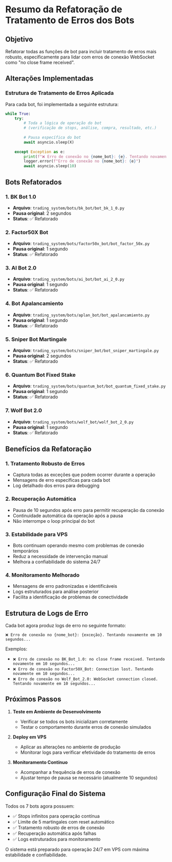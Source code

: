 # Resumo da Refatoração de Tratamento de Erros dos Bots

## Objetivo
Refatorar todas as funções de bot para incluir tratamento de erros mais robusto, especificamente para lidar com erros de conexão WebSocket como "no close frame received".

## Alterações Implementadas

### Estrutura de Tratamento de Erros Aplicada
Para cada bot, foi implementada a seguinte estrutura:

```python
while True:
    try:
        # Toda a lógica de operação do bot
        # (verificação de stops, análise, compra, resultado, etc.)
        
        # Pausa específica do bot
        await asyncio.sleep(X)
        
    except Exception as e:
        print(f"❌ Erro de conexão no {nome_bot}: {e}. Tentando novamente em 10 segundos...")
        logger.error(f"Erro de conexão no {nome_bot}: {e}")
        await asyncio.sleep(10)
```

## Bots Refatorados

### 1. BK Bot 1.0
- **Arquivo**: `trading_system/bots/bk_bot/bot_bk_1_0.py`
- **Pausa original**: 2 segundos
- **Status**: ✅ Refatorado

### 2. Factor50X Bot
- **Arquivo**: `trading_system/bots/factor50x_bot/bot_factor_50x.py`
- **Pausa original**: 1 segundo
- **Status**: ✅ Refatorado

### 3. AI Bot 2.0
- **Arquivo**: `trading_system/bots/ai_bot/bot_ai_2_0.py`
- **Pausa original**: 1 segundo
- **Status**: ✅ Refatorado

### 4. Bot Apalancamiento
- **Arquivo**: `trading_system/bots/aplan_bot/bot_apalancamiento.py`
- **Pausa original**: 1 segundo
- **Status**: ✅ Refatorado

### 5. Sniper Bot Martingale
- **Arquivo**: `trading_system/bots/sniper_bot/bot_sniper_martingale.py`
- **Pausa original**: 2 segundos
- **Status**: ✅ Refatorado

### 6. Quantum Bot Fixed Stake
- **Arquivo**: `trading_system/bots/quantum_bot/bot_quantum_fixed_stake.py`
- **Pausa original**: 1 segundo
- **Status**: ✅ Refatorado

### 7. Wolf Bot 2.0
- **Arquivo**: `trading_system/bots/wolf_bot/wolf_bot_2_0.py`
- **Pausa original**: 1 segundo
- **Status**: ✅ Refatorado

## Benefícios da Refatoração

### 1. Tratamento Robusto de Erros
- Captura todas as exceções que podem ocorrer durante a operação
- Mensagens de erro específicas para cada bot
- Log detalhado dos erros para debugging

### 2. Recuperação Automática
- Pausa de 10 segundos após erro para permitir recuperação da conexão
- Continuidade automática da operação após a pausa
- Não interrompe o loop principal do bot

### 3. Estabilidade para VPS
- Bots continuam operando mesmo com problemas de conexão temporários
- Reduz a necessidade de intervenção manual
- Melhora a confiabilidade do sistema 24/7

### 4. Monitoramento Melhorado
- Mensagens de erro padronizadas e identificáveis
- Logs estruturados para análise posterior
- Facilita a identificação de problemas de conectividade

## Estrutura de Logs de Erro

Cada bot agora produz logs de erro no seguinte formato:
```
❌ Erro de conexão no {nome_bot}: {exceção}. Tentando novamente em 10 segundos...
```

Exemplos:
- `❌ Erro de conexão no BK_Bot_1.0: no close frame received. Tentando novamente em 10 segundos...`
- `❌ Erro de conexão no Factor50X_Bot: Connection lost. Tentando novamente em 10 segundos...`
- `❌ Erro de conexão no Wolf_Bot_2.0: WebSocket connection closed. Tentando novamente em 10 segundos...`

## Próximos Passos

1. **Teste em Ambiente de Desenvolvimento**
   - Verificar se todos os bots inicializam corretamente
   - Testar o comportamento durante erros de conexão simulados

2. **Deploy em VPS**
   - Aplicar as alterações no ambiente de produção
   - Monitorar logs para verificar efetividade do tratamento de erros

3. **Monitoramento Contínuo**
   - Acompanhar a frequência de erros de conexão
   - Ajustar tempo de pausa se necessário (atualmente 10 segundos)

## Configuração Final do Sistema

Todos os 7 bots agora possuem:
- ✅ Stops infinitos para operação contínua
- ✅ Limite de 5 martingales com reset automático
- ✅ Tratamento robusto de erros de conexão
- ✅ Recuperação automática após falhas
- ✅ Logs estruturados para monitoramento

O sistema está preparado para operação 24/7 em VPS com máxima estabilidade e confiabilidade.